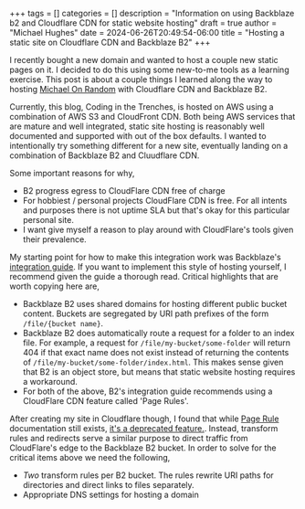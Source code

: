 +++
tags = []
categories = []
description = "Information on using Backblaze b2 and Cloudflare CDN for static website hosting"
draft = true
author = "Michael Hughes"
date = 2024-06-26T20:49:54-06:00
title = "Hosting a static site on Cloudflare CDN and Backblaze B2"
+++

I recently bought a new domain and wanted to host a couple new static pages on it. I decided to do this using some new-to-me tools as a learning exercise. This post is about a couple things I learned along the way to hosting [Michael On Random](https://www.michaelonrandom.com) with Cloudflare CDN and Backblaze B2.

<!--more-->

Currently, this blog, Coding in the Trenches, is hosted on AWS using a combination of AWS S3 and CloudFront CDN. Both being AWS services that are mature and well integrated, static site hosting is reasonably well documented and supported with out of the box defaults. I wanted to intentionally try something different for a new site, eventually landing on a combination of Backblaze B2 and Cluudflare CDN.

Some important reasons for why,

- B2 progress egress to CloudFlare CDN free of charge
- For hobbiest / personal projects CloudFlare CDN is free. For all intents and purposes there is not uptime SLA but that's okay for this particular personal site.
- I want give myself a reason to play around with CloudFlare's tools given their prevalence.

My starting point for how to make this integration work was Backblaze's [integration guide](https://www.backblaze.com/docs/cloud-storage-deliver-public-backblaze-b2-content-through-cloudflare-cdn). If you want to implement this style of hosting yourself, I recommend given the guide a thorough read. Critical highlights that are worth copying here are,

- Backblaze B2 uses shared domains for hosting different public bucket content. Buckets are segregated by URI path prefixes of the form `/file/{bucket name}`.
- Backblaze B2 does automatically route a request for a folder to an index file. For example, a request for `/file/my-bucket/some-folder` will return 404 if that exact name does not exist instead of returning the contents of `/file/my-bucket/some-folder/index.html`. This makes sense given that B2 is an object store, but means that static website hosting requires a workaround.
- For both of the above, B2's integration guide recommends using a CloudFlare CDN feature called 'Page Rules'.

After creating my site in Cloudflare though, I found that while [Page Rule](https://developers.cloudflare.com/rules/page-rules/) documentation still exists, [it's a deprecated feature.](https://developers.cloudflare.com/rules/reference/page-rules-migration/). Instead, transform rules and redirects serve a similar purpose to direct traffic from CloudFlare's edge to the Backblaze B2 bucket. In order to solve for the critical items above we need the following,

- *Two* transform rules per B2 bucket. The rules rewrite URI paths for directories and direct links to files separately.
- Appropriate DNS settings for hosting a domain